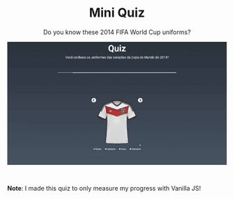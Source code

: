 
<h1 align="center">Mini Quiz</h1>


<p align="center">Do you know these 2014 FIFA World Cup uniforms?</p>

<p align="center">

<img align="center" src="assets/images/apresentacao.gif" />

</p>

</br>

**Note**: I made this quiz to only measure my progress with Vanilla JS! 